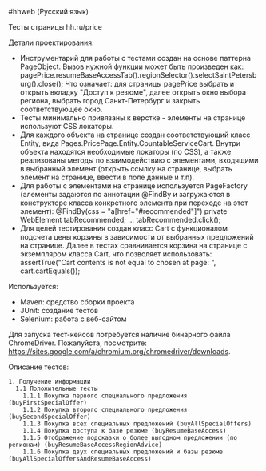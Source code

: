 #hhweb (Русский язык)

Тесты страницы hh.ru/price

Детали проектирования:
- Инструментарий для работы с тестами создан на основе паттерна PageObject. 
   Вызов нужной функции может быть произведен как: pagePrice.resumeBaseAccessTab().regionSelector().selectSaintPetersburg().close();
   Что означает: для страницы pagePrice выбрать и открыть вкладку "Доступ к резюме", далее открыть окно выбора региона, выбрать город Санкт-Петербург и закрыть соответствующее окно.
- Тесты минимально привязаны к верстке - элементы на странице используют CSS локаторы. 
- Для каждого объекта на странице создан соответствующий класс Entity, вида Pages.PricePage.Entity.CountableServiceCart. Внутри объекта находятся необходимые локаторы (по CSS), а также реализованы методы по взаимодействию с элементами, входящими в выбранный элемент (открыть ссылку на странице, выбрать элемент на странице, ввести в поле данные и т.п).
- Для работы с элементами на странице используется PageFactory (элементы задаются по аннотации @FindBy и загружаются в конструкторе класса конкретного элемента при переходе на этот элемент):
   @FindBy(css = "a[href=\"#recommended\"]")
       private WebElement tabRecommended;
   ...
   tabRecommended.click();
- Для целей тестирования создан класс Cart с функционалом подсчета цены корзины в зависимости от выбранных предложений на странице. Далее в тестах сравнивается корзина на странице с экземпляром класса Cart, что позволяет использовать: assertTrue("Cart contents is not equal to chosen at page: ", cart.cartEquals());

Используется:
- Maven: средство сборки проекта
- JUnit: создание тестов
- Selenium: работа с веб-сайтом

Для запуска тест-кейсов потребуется наличие бинарного файла ChromeDriver.
Пожалуйста, посмотрите: https://sites.google.com/a/chromium.org/chromedriver/downloads.

Описание тестов:
```
1. Получение информации
  1.1 Положительные тесты
    1.1.1 Покупка первого специального предложения (buyFirstSpecialOffer)
    1.1.2 Покупка второго специального предложения (buySecondSpecialOffer) 
    1.1.3 Покупка всех специальных предложений (buyAllSpecialOffers)
    1.1.4 Покупка доступа к базе резюме (buyResumeBaseAccess)
    1.1.5 Отображение подсказки о более выгодном предложении (по регионам) (buyResumeBaseAccessRegionAdvice)
    1.1.6 Покупка двух специальных предложений и базы резюме (buyAllSpecialOffersAndResumeBaseAccess)
```
